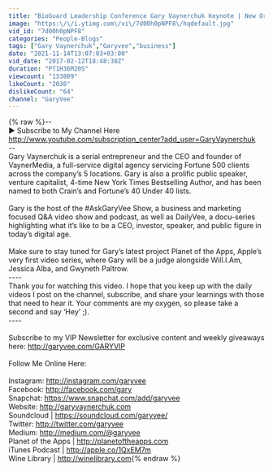 ```yaml
---
title: "BioGuard Leadership Conference Gary Vaynerchuk Keynote | New Orleans 2017"
image: "https:\/\/i.ytimg.com\/vi\/7d00h0pNPF8\/hqdefault.jpg"
vid_id: "7d00h0pNPF8"
categories: "People-Blogs"
tags: ["Gary Vaynerchuk","Garyvee","business"]
date: "2021-11-14T13:07:03+03:00"
vid_date: "2017-02-12T18:48:38Z"
duration: "PT1H36M20S"
viewcount: "133809"
likeCount: "2038"
dislikeCount: "64"
channel: "GaryVee"
---
```

{% raw %}--<br />► Subscribe to My Channel Here <a rel="nofollow" target="blank" href="http://www.youtube.com/subscription_center?add_user=GaryVaynerchuk">http://www.youtube.com/subscription_center?add_user=GaryVaynerchuk</a><br />--<br />Gary Vaynerchuk is a serial entrepreneur and the CEO and founder of VaynerMedia, a full-service digital agency servicing Fortune 500 clients across the company’s 5 locations. Gary is also a prolific public speaker, venture capitalist, 4-time New York Times Bestselling Author, and has been named to both Crain’s and Fortune’s 40 Under 40 lists.<br /><br />Gary is the host of the #AskGaryVee Show, a business and marketing focused Q&amp;A video show and podcast, as well as DailyVee, a docu-series highlighting what it’s like to be a CEO, investor, speaker, and public figure in today’s digital age. <br /><br />Make sure to stay tuned for Gary’s latest project Planet of the Apps, Apple’s very first video series, where Gary will be a judge alongside Will.I.Am, Jessica Alba, and Gwyneth Paltrow. <br />----<br />Thank you for watching this video. I hope that you keep up with the daily videos I post on the channel, subscribe, and share your learnings with those that need to hear it. Your comments are my oxygen, so please take a second and say ‘Hey’ ;).<br />----<br /><br />Subscribe to my VIP Newsletter for exclusive content and weekly giveaways here: <a rel="nofollow" target="blank" href="http://garyvee.com/GARYVIP">http://garyvee.com/GARYVIP</a><br /><br />Follow Me Online Here:<br /><br />Instagram: <a rel="nofollow" target="blank" href="http://instagram.com/garyvee">http://instagram.com/garyvee</a><br />Facebook: <a rel="nofollow" target="blank" href="http://facebook.com/gary">http://facebook.com/gary</a><br />Snapchat: <a rel="nofollow" target="blank" href="https://www.snapchat.com/add/garyvee">https://www.snapchat.com/add/garyvee</a><br />Website: <a rel="nofollow" target="blank" href="http://garyvaynerchuk.com">http://garyvaynerchuk.com</a><br />Soundcloud | <a rel="nofollow" target="blank" href="https://soundcloud.com/garyvee/">https://soundcloud.com/garyvee/</a><br />Twitter: <a rel="nofollow" target="blank" href="http://twitter.com/garyvee">http://twitter.com/garyvee</a><br />Medium: <a rel="nofollow" target="blank" href="http://medium.com/@garyvee">http://medium.com/@garyvee</a><br />Planet of the Apps | <a rel="nofollow" target="blank" href="http://planetoftheapps.com">http://planetoftheapps.com</a><br />iTunes Podcast | <a rel="nofollow" target="blank" href="http://apple.co/1QxEM7m">http://apple.co/1QxEM7m</a><br />Wine Library | <a rel="nofollow" target="blank" href="http://winelibrary.com">http://winelibrary.com</a>{% endraw %}
